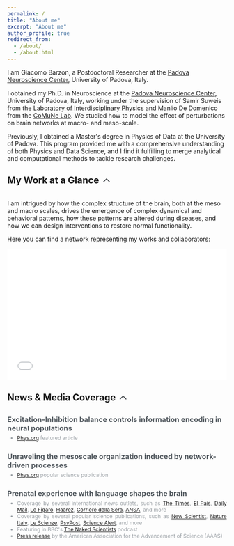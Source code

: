 ```yaml
---
permalink: /
title: "About me"
excerpt: "About me"
author_profile: true
redirect_from: 
  - /about/
  - /about.html
---
```


I am Giacomo Barzon, a Postdoctoral Researcher at the [Padova Neuroscience Center](https://pnc.unipd.it), University of Padova, Italy.

I obtained my Ph.D. in Neuroscience at the [Padova Neuroscience Center](https://pnc.unipd.it), University of Padova, Italy, working under the supervision of Samir Suweis from the [Laboratory of Interdisciplinary Physics](https://liphlab.com/) and Manlio De Domenico from the [CoMuNe Lab](https://manliodedomenico.com). We studied how to model the effect of perturbations on brain networks at macro- and meso-scale.

Previously, I obtained a Master's degree in Physics of Data at the University of Padova. This program provided me with a comprehensive understanding of both Physics and Data Science, and I find it fulfilling to merge analytical and computational methods to tackle research challenges.

## <span style="display: flex; align-items: center;">My Work at a Glance <span onclick="toggleVisibility('glance')" style="cursor: pointer; display: inline-block; vertical-align: middle; margin-left: 5px;"><svg id="arrow-glance" style="display: inline-block; transform: rotate(0deg); transition: transform 1s; vertical-align: middle; transform-origin: center; fill: #4A4E52;" xmlns="http://www.w3.org/2000/svg" height="24" viewBox="0 0 24 24" width="24"><path d="M18.59 16.41L20 15l-8-8-8 8 1.41 1.41L12 9.83z"/></svg></span></span>
<div id="glance" style="max-height: 2000px; overflow: hidden; transition: max-height 0.5s ease-out;">

I am intrigued by how the complex structure of the brain, both at the meso and macro scales, drives the emergence of complex dynamical and behavioral patterns, how these patterns are altered during diseases, and how we can design interventions to restore normal functionality.

Here you can find a network representing my works and collaborators:
<iframe src="/collab_net/network.html" height="300" width="100%" style="border: none"></iframe>

<!-- > My passion for neuroscience can be summarized in this picture:

# <image src="/images/brain_lick.jpg" width="40%" style="display:block;margin-left:auto;margin-right:auto;padding-bottom:15px;"></image>

<!-->

</div>


## <span style="display: flex; align-items: center;">News & Media Coverage <span onclick="toggleVisibility('news')" style="cursor: pointer; display: inline-block; vertical-align: middle; margin-left: 5px;"><svg id="arrow-news" style="display: inline-block; transform: rotate(0deg); transition: transform 1s; vertical-align: middle; transform-origin: center; fill: #4A4E52;" xmlns="http://www.w3.org/2000/svg" height="24" viewBox="0 0 24 24" width="24"><path d="M18.59 16.41L20 15l-8-8-8 8 1.41 1.41L12 9.83z"/></svg></span></span>
<div id="news" style="max-height: 2000px; overflow: hidden; transition: max-height 0.5s ease-out;">
<div style="margin-bottom: 10px;"></div>
  <!-- News -->
  <div style="display: flex; align-items: center; margin-bottom: 20px;">
    <div style="flex: 1; display: flex; flex-direction: column; justify-content: center;">
      <h3 style="margin: 0;color:#51585e">Excitation-Inhibition balance controls information encoding in neural populations</h3>
      <ul style="font-size: 0.95em; margin: 5px 0;color:#51585e;text-align:justify">
        <li style="font-size: 0.9em; color: #9BA1A6;"><a href="https://www.lescienze.it/news/2024/07/09/news/fisica_statistica_fenomeni_emergenti-16410678/" target="_blank">Phys.org</a> featured article</li>
      </ul>
    </div>
  </div>

  <!-- News -->
  <div style="display: flex; align-items: center; margin-bottom: 20px;">
    <div style="flex: 1; display: flex; flex-direction: column; justify-content: center;">
      <h3 style="margin: 0;color:#51585e">Unraveling the mesoscale organization induced by network-driven processes</h3>
      <ul style="font-size: 0.95em; margin: 5px 0;color:#51585e;text-align:justify">
        <li style="font-size: 0.9em; color: #9BA1A6;"><a href="https://phys.org/news/2025-03-optimal-brain-requires-excitatory-inhibitory.html" target="_blank">Phys.org</a> popular science publication</li>
      </ul>
    </div>
  </div>

  <!-- News -->
  <div style="display: flex; align-items: center; margin-bottom: 20px;">
    <div style="flex: 1; display: flex; flex-direction: column; justify-content: center;">
      <h3 style="margin: 0;color:#51585e">Prenatal experience with language shapes the brain</h3>
      <ul style="font-size: 0.95em; margin: 5px 0;color:#51585e;text-align:justify">
        <li style="font-size: 0.9em; color: #9BA1A6;">Coverage by several international news outlets, such as <a href="https://www.thetimes.co.uk/article/chatty-mums-boost-their-unborn-babies-language-skills-wjl2bxbzl" target="_blank">The Times</a>, <a href="https://elpais.com/salud-y-bienestar/2023-11-22/la-exposicion-al-habla-antes-de-nacer-puede-facilitar-el-aprendizaje-de-los-recien-nacidos.html" target="_blank">El Pais</a>, <a href="https://www.dailymail.co.uk/sciencetech/article-12783189/Why-pays-chatty-mum-Babies-start-learning-language-birth-study-finds.html" target="_blank">Daily Mail</a>, <a href="https://www.lefigaro.fr/sciences/l-acquisition-du-langage-chez-le-bebe-commence-avant-la-naissance-20231124" target="_blank">Le Figaro</a>, <a href="https://www.haaretz.co.il/science/2023-11-23/ty-article/.premium/0000018b-f8e0-d473-affb-f9e851a40000?gift=8e2c603a9be8400cb925edf53ce36268" target="_blank">Haarez</a>, <a href="https://www.corriere.it/salute/23_novembre_30/apprendimento-bambini-piccoli-piu-facile-quando-si-ascolta-lingua-grembo-materno-72cb8baa-8dea-11ee-80d7-6428e39ac8b7.shtml?refresh_ce" target="_blank">Corriere della Sera</a>, <a href="https://www.ansa.it/canale_scienza/notizie/biotech/2023/11/30/lapprendimento-del-linguaggio-inizia-nel-grembo-materno_2bb70f74-8efb-480a-8ef8-631f94fb44df.html" target="_blank">ANSA</a>, and more</li>
        <li style="font-size: 0.9em; color: #9BA1A6;">Coverage by several popular science publications, such as <a href="https://www.newscientist.com/article/2404345-babies-may-start-to-learn-language-before-they-are-born/" target="_blank">New Scientist</a>, <a href="https://www.nature.com/articles/d43978-023-00181-x" target="_blank">Nature Italy</a>, <a href="https://www.lescienze.it/news/2023/11/23/news/linguaggio_mamma_cervello_neonati-14259373/" target="_blank">Le Scienze</a>, <a href="https://www.psypost.org/new-research-suggests-babies-start-learning-language-before-birth/" target="_blank">PsyPost</a>, <a href="https://www.sciencealert.com/what-your-baby-hears-before-theyre-born-really-can-shape-their-brain" target="_blank">Science Alert</a>, and more</li>
        <li style="font-size: 0.9em; color: #9BA1A6;">Featuring in BBC's <a href="https://www.thenakedscientists.com/podcasts/naked-scientists-podcast" target="_blank">The Naked Scientists</a> podcast</li>
        <li style="font-size: 0.9em; color: #9BA1A6;"><a href="https://www.aaas.org/news/babies-brains-are-primed-their-native-language-birth" target="_blank">Press release</a> by the American Association for the Advancement of Science (AAAS)</li>
      </ul>
    </div>
  </div>
</div>

<script>
  function toggleVisibility(id) {
    var element = document.getElementById(id);
    var arrow = document.getElementById('arrow-' + id);
    if (element.style.maxHeight === "2000px") {
      element.style.maxHeight = "0px";
      arrow.style.transform = "rotate(180deg)";
    } else {
      element.style.maxHeight = "2000px";
      arrow.style.transform = "rotate(0deg)";
    }
  }
</script>